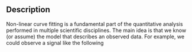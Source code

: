 ## Description
Non-linear curve fitting is a fundamental part of the quantitative analysis performed in multiple scientific disciplines.
The main idea is that we know (or assume) the model that describes an observed data.
For example, we could observe a signal like the following
